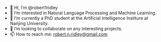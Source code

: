 - 👋 Hi, I’m @robert1ridley
- 👀 I’m interested in Natural Language Processing and Machine Learning.
- 🌱 I’m currently a PhD student at the Artificial Intelligence Institure at Nanjing University.
- 💞️ I’m looking to collaborate on any interesting projects.
- 📫 How to reach me: robert.n.ridley@gmail.com

<!---
robert1ridley/robert1ridley is a ✨ special ✨ repository because its `README.md` (this file) appears on your GitHub profile.
You can click the Preview link to take a look at your changes.
--->
